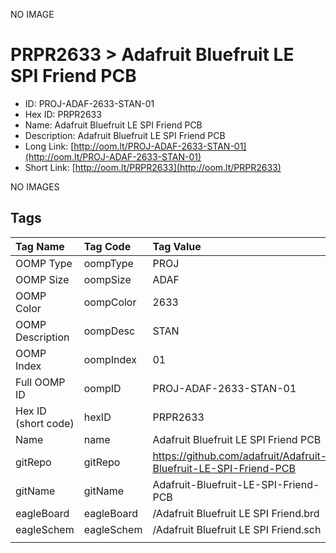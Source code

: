 


  
NO IMAGE  
# PRPR2633 > Adafruit Bluefruit LE SPI Friend PCB

- ID: PROJ-ADAF-2633-STAN-01
- Hex ID: PRPR2633
- Name: Adafruit Bluefruit LE SPI Friend PCB
- Description: Adafruit Bluefruit LE SPI Friend PCB
- Long Link: [http://oom.lt/PROJ-ADAF-2633-STAN-01](http://oom.lt/PROJ-ADAF-2633-STAN-01)
- Short Link: [http://oom.lt/PRPR2633](http://oom.lt/PRPR2633)
  
NO IMAGES  
## Tags
  

|Tag Name|Tag Code|Tag Value|
| :--- | :--- | :--- |
|OOMP Type|oompType|PROJ|
|OOMP Size|oompSize|ADAF|
|OOMP Color|oompColor|2633|
|OOMP Description|oompDesc|STAN|
|OOMP Index|oompIndex|01|
|Full OOMP ID|oompID|PROJ-ADAF-2633-STAN-01|
|Hex ID (short code)|hexID|PRPR2633|
|Name|name|Adafruit Bluefruit LE SPI Friend PCB|
|gitRepo|gitRepo|https://github.com/adafruit/Adafruit-Bluefruit-LE-SPI-Friend-PCB|
|gitName|gitName|Adafruit-Bluefruit-LE-SPI-Friend-PCB|
|eagleBoard|eagleBoard|/Adafruit Bluefruit LE SPI Friend.brd|
|eagleSchem|eagleSchem|/Adafruit Bluefruit LE SPI Friend.sch|
||||
